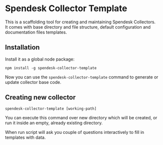 # Spendesk Collector Template

This is a scaffolding tool for creating and maintaining Spendesk Collectors. It comes with base directory and file structure, default configuration and documentation files templates.

## Installation

Install it as a global node package:

```
npm install -g spendesk-collector-template
```

Now you can use the `spendesk-collector-template` command to generate or update collector base code.

## Creating new collector

```
spendesk-collector-template [working-path]
```

You can execute this command over new directory which will be created, or run it inside an empty, already existing directory.

When run script will ask you couple of questions interactively to fill in templates with data.
